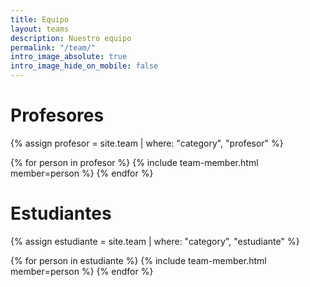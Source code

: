 ```yaml
---
title: Equipo
layout: teams
description: Nuestro equipo
permalink: "/team/"
intro_image_absolute: true
intro_image_hide_on_mobile: false
---
```




# Profesores

{% assign profesor = site.team | where: "category", "profesor" %}
<div class="team-grid">
  {% for person in profesor %}
    {% include team-member.html member=person %}
  {% endfor %}
</div>

# Estudiantes

{% assign estudiante = site.team | where: "category", "estudiante" %}
<div class="team-grid">
  {% for person in estudiante %}
    {% include team-member.html member=person %}
  {% endfor %}
</div>
